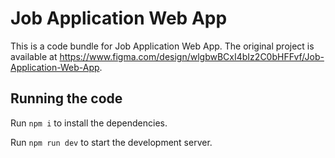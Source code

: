 
  # Job Application Web App

  This is a code bundle for Job Application Web App. The original project is available at https://www.figma.com/design/wlgbwBCxI4bIz2C0bHFFvf/Job-Application-Web-App.

  ## Running the code

  Run `npm i` to install the dependencies.

  Run `npm run dev` to start the development server.
  